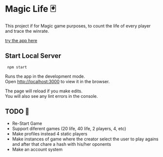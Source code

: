 # Magic Life 🃏

This project if for Magic game purposes, to count the life of every player and trace the winrate.

[try the app here](https://cococov.github.io/magiclife/)

## Start Local Server
```
 npm start
```

Runs the app in the development mode.<br />
Open [http://localhost:3000](http://localhost:3000) to view it in the browser.

The page will reload if you make edits.<br />
You will also see any lint errors in the console.

## TODO 🚀
- Re-Start Game
- Support diferent games (20 life, 40 life, 2 players, 4, etc)
- Make profiles instead 4 static players
- Make instances of game where the creator select the user to play agains and after that chare a hash with his/her oponents
- Make an account system
